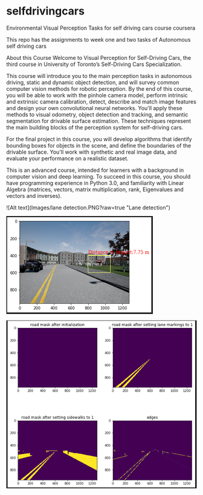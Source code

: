 # selfdrivingcars
Environmental Visual Perception Tasks for self driving cars course coursera


This repo has the assignments to week one and two tasks of Autonomous self driving cars

About this Course
Welcome to Visual Perception for Self-Driving Cars, the third course in University of Toronto’s Self-Driving Cars Specialization.

This course will introduce you to the main perception tasks in autonomous driving, static and dynamic object detection, and will survey common computer vision methods for robotic perception.  By the end of this course, you will be able to work with the pinhole camera model, perform intrinsic and extrinsic camera calibration, detect, describe and match image features and design your own convolutional neural networks.  You'll apply these methods to visual odometry, object detection and tracking, and semantic segmentation for drivable surface estimation. These techniques represent the main building blocks of the perception system for self-driving cars.

For the final project in this course, you will develop algorithms that identify bounding boxes for objects in the scene, and define the boundaries of the drivable surface.  You'll work with synthetic and real image data, and evaluate your performance on a realistic dataset.

This is an advanced course, intended for learners with a background in computer vision and deep learning. To succeed in this course, you should have programming experience in Python 3.0, and familiarity with Linear Algebra (matrices, vectors, matrix multiplication, rank, Eigenvalues and vectors and inverses).

![Alt text](Images/lane detection.PNG?raw=true "Lane detection")

![Alt text](Images/ttc.PNG?raw=true "Time to Collision")

![Alt text](Images/mask.PNG?raw=true "Masked images")
